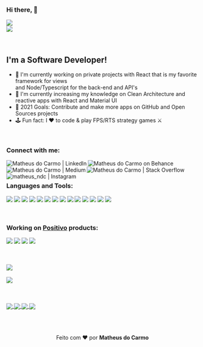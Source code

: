 ### Hi there, :wave:

![](https://komarev.com/ghpvc/?username=matheus-ndc&style=flat-square)<br>
![](https://img.shields.io/github/last-commit/matheus-ndc/matheus-ndc?color=red&style=flat-square)

<br>

## I'm a Software Developer!

- :iphone: I'm currently working on private projects with React that is my favorite framework for views<br>
  and Node/Typescript for the back-end and API's
- :seedling: I'm currently increasing my knowledge on Clean Architecture and reactive apps with React and Material UI
- :dart: 2021 Goals: Contribute and make more apps on GitHub and Open Sources projects
- :joystick: Fun fact: I :heart: to code & play FPS/RTS strategy games :crossed_swords:

<br>

### Connect with me:

[<img align="left" target="_blank" alt="Matheus do Carmo | LinkedIn" src="https://img.shields.io/badge/linkedin-%230077B5.svg?&style=for-the-badge&logo=linkedin&logoColor=white" />][linkedin]
[<img align="left" target="_blank" alt="Matheus do Carmo on Behance" src="https://img.shields.io/badge/behance-%23E60012.svg?&style=for-the-badge&logo=behance&logoColor=white" />][behance]
[<img align="left" target="_blank" alt="Matheus do Carmo | Medium" src="https://img.shields.io/badge/medium-%2312100E.svg?&style=for-the-badge&logo=medium&logoColor=white" />][medium]
[<img align="left" target="_blank" alt="Matheus do Carmo | Stack Overflow" src="https://img.shields.io/badge/Stack_Overflow-FE7A16?style=for-the-badge&logo=stack-overflow&logoColor=white" />][stackoverflow]
[<img align="left" target="_blank" alt="matheus_ndc | Instagram" src="https://img.shields.io/badge/instagram-%239146FF.svg?&style=for-the-badge&logo=instagram&logoColor=white" />][instagram]

<br>
<br>

### Languages and Tools:

[<img src="https://img.shields.io/badge/php-%23777BB4.svg?&style=for-the-badge&logo=php&logoColor=white"/>][devto]
[<img src="https://img.shields.io/badge/JavaScript-F7DF1E?style=for-the-badge&logo=javascript&logoColor=black"/>][devto]
[<img src="https://img.shields.io/badge/TypeScript-000000?style=for-the-badge&logo=typescript&logoColor=white"/>][devto]
[<img src="https://img.shields.io/badge/html5%20-%23E34F26.svg?&style=for-the-badge&logo=html5&logoColor=white"/>][devto]
[<img src="https://img.shields.io/badge/css3%20-%231572B6.svg?&style=for-the-badge&logo=css3&logoColor=white"/>][devto]
[<img src="https://img.shields.io/badge/Sass-CC6699?style=for-the-badge&logo=sass&logoColor=white"/>][devto]
[<img src="https://img.shields.io/badge/node.js%20-%2343853D.svg?&style=for-the-badge&logo=node.js&logoColor=white"/>][devto]
[<img src="https://img.shields.io/badge/react%20-%2320232a.svg?&style=for-the-badge&logo=react&logoColor=%2361DAFB"/>][devto]
[<img src="https://img.shields.io/badge/jquery%20-%230769AD.svg?&style=for-the-badge&logo=jquery&logoColor=white"/>][devto]
[<img src="https://img.shields.io/badge/git%20-%23F05033.svg?&style=for-the-badge&logo=git&logoColor=white"/>][devto]
[<img src="https://img.shields.io/badge/jenkins%20-%232C5263.svg?&style=for-the-badge&logo=jenkins&logoColor=white"/>][devto]
[<img src="https://img.shields.io/badge/mysql-%230A0A0A.svg?&style=for-the-badge&logo=mysql&logoColor=white"/>][devto]
[<img src="https://img.shields.io/badge/MongoDB-%234ea94b.svg?&style=for-the-badge&logo=mongodb&logoColor=white"/>][devto]
[<img src="https://img.shields.io/badge/shell_script%20-%23121011.svg?&style=for-the-badge&logo=gnu-bash&logoColor=white"/>][devto]

<br>

### Working on [Positivo](https://tecnologia.educacional.com.br/project/mesas-educacionais/) products:

<img src="../assets/images/mesa-blocks.png?raw=true"/>
<img src="../assets/images/mesa-alfabeto.png?raw=true"/>
<img src="../assets/images/mesa-matematica.png?raw=true"/>
<img src="../assets/images/mesa-ingles.png?raw=true"/>

<br>
<br>
<br>
<br>

<a href="https://github.com/anuraghazra/github-readme-stats">
  <img align="center" src="https://github-readme-stats.vercel.app/api?username=matheus-ndc&hide=stars,issues,contribs&show_icons=true&count_private=true" />
</a>

<br>
<br>

<a href="https://github.com/anuraghazra/github-readme-stats">
  <img align="center" src="https://github-readme-stats.vercel.app/api/top-langs/?username=matheus-ndc&exclude_repo=2d-game-engine" />
</a>

<br>
<br>
<br>
<br>

<a href="https://github.com/anuraghazra/github-readme-stats">
  <img align="center" src="https://github-readme-stats.vercel.app/api/pin/?username=matheus-ndc&repo=2d-game-engine" />
</a>
<a href="https://github.com/matheus-ndc/crypto-merkel-and-patricia-tree">
  <img align="center" src="https://github-readme-stats.vercel.app/api/pin/?username=matheus-ndc&repo=crypto-merkel-and-patricia-tree" />
</a>
<a href="https://github.com/matheus-ndc/be-the-hero">
  <img align="center" src="https://github-readme-stats.vercel.app/api/pin/?username=matheus-ndc&repo=be-the-hero" />
</a>
<a href="https://github.com/matheus-ndc/twitch-app-clone">
  <img align="center" src="https://github-readme-stats.vercel.app/api/pin/?username=matheus-ndc&repo=twitch-app-clone" />
</a>

<br>
<br>
<br>
<br>

<p align="center">Feito com ❤️ por <strong>Matheus do Carmo</strong></p>

[website]: https://www.mxdev.com.br
[instagram]: https://instagram.com/matheus_ndc
[linkedin]: https://linkedin.com/in/matheusndc
[behance]: https://behance.net/matheusndc
[medium]: https://medium.com/@matheusndc
[stackoverflow]: https://stackoverflow.com/users/6509872/matheus-do-carmo
[devto]: #
[deezer]: https://www.deezer.com/br/profile/910568673/playlists
[steam]: https://steamcommunity.com/id/ManducaFPS/

